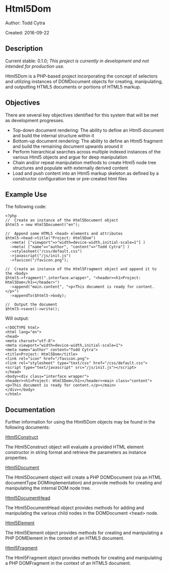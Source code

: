 # Html5Dom

Author: Todd Cytra

Created: 2016-09-22

## Description

Current stable: 0.1.0; *This project is currently in development and not intended for production use.*

Html5Dom is a PHP-based project incorporating the concept of selectors and utilizing instances of DOMDocument objects for creating, manipulating, and outputting HTML5 documents or portions of HTML5 markup.

## Objectives

There are several key objectives identified for this system that will be met as development progresses.

* Top-down document rendering: The ability to define an Html5 document and build the internal structure within it
* Bottom-up document rendering: The ability to define an Html5 fragment and build the remaining document upwards around it
* Perform hierarchical searches across multiple indexed instances of the various Html5 objects and argue for deep manipulation
* Chain and/or repeat manipulation methods to create Html5 node tree structures and populate with externally derived content
* Load and push content into an Html5 markup skeleton as defined by a constructor configuration tree or pre-created html files

## Example Use

The following code:

```
<?php
//  Create an instance of the Html5Document object
$html5 = new Html5Document("en");

//  Append some HTML5 <head> elements and attributes
$html5->head->title("Project: Html5Dom")
  ->meta( ["viewport"=>"width=device-width,initial-scale=1"] )
  ->meta( ["name"=>"author", "content"=>"Todd Cytra"] )
  ->stylesheet("/css/default.css")
  ->javascript("/js/init.js")
  ->favicon("/favicon.png");

//  Create an instance of the Html5Fragment object and append it to the <body>
$html5->fragment(".interface.wrapper", "<header><h1>Project: Html5Dom</h1></header>")
  ->append("main.content", "<p>This document is ready for content.</p>")
  ->appendTo($html5->body);

//  Output the document
$html5->save()->write();
```

Will output:

```
<!DOCTYPE html>
<html lang="en">
<head>
<meta charset="utf-8">
<meta viewport="width=device-width,initial-scale=1">
<meta name="author" content="Todd Cytra">
<title>Project: Html5Dom</title>
<link rel="icon" href="/favicon.png">
<link rel="stylesheet" type="text/css" href="/css/default.css">
<script type="text/javascript" src="/js/init.js"></script>
</head>
<body><div class="interface wrapper">
<header><h1>Project: Html5Dom</h1></header><main class="content"><p>This document is ready for content.</p></main>
</div></body>
</html>
```

## Documentation

Further information for using the Html5Dom objects may be found in the following documents:

[Html5Construct](Docs/Html5Construct.md)

The Html5Construct object will evaluate a provided HTML element constructor in string format and retrieve the parameters as instance properties.

[Html5Document](Docs/Html5Document.md)

The Html5Document object will create a PHP DOMDocument (via an HTML documentType DOMImplementation) and provide methods for creating and manipulating the internal DOM node tree.

[Html5DocumentHead](Docs/Html5DocumentHead.md)

The Html5DocumentHead object provides methods for adding and manipulating the various child nodes in the DOMDocument &lt;head&gt; node.

[Html5Element](Docs/Html5Element.md)

The Html5Element object provides methods for creating and manipulating a PHP DOMElement in the context of an HTML5 document.

[Html5Fragment](Docs/Html5Fragment.md)

The Html5Fragment object provides methods for creating and manipulating a PHP DOMFragment in the context of an HTML5 document.
